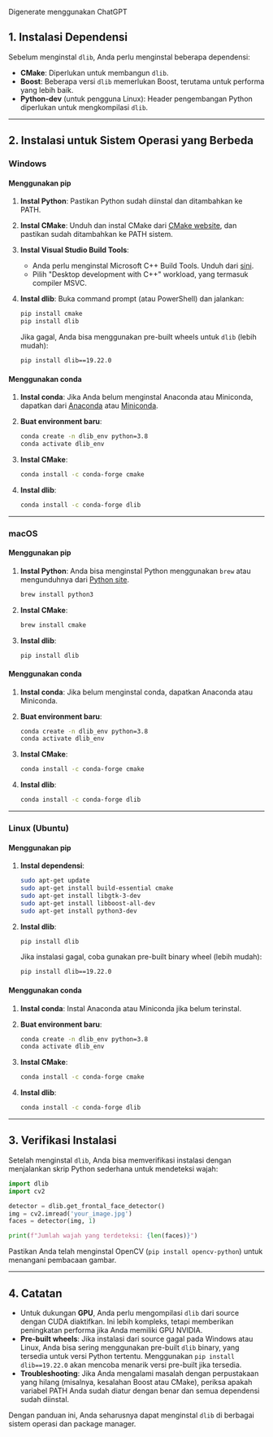 Digenerate menggunakan ChatGPT

## **1. Instalasi Dependensi**

Sebelum menginstal `dlib`, Anda perlu menginstal beberapa dependensi:

- **CMake**: Diperlukan untuk membangun `dlib`.
- **Boost**: Beberapa versi `dlib` memerlukan Boost, terutama untuk performa yang lebih baik.
- **Python-dev** (untuk pengguna Linux): Header pengembangan Python diperlukan untuk mengkompilasi `dlib`.

---

## **2. Instalasi untuk Sistem Operasi yang Berbeda**

### **Windows**

#### **Menggunakan pip**

1. **Instal Python**: Pastikan Python sudah diinstal dan ditambahkan ke PATH.
2. **Instal CMake**: Unduh dan instal CMake dari [CMake website](https://cmake.org/download/), dan pastikan sudah ditambahkan ke PATH sistem.
3. **Instal Visual Studio Build Tools**:
   - Anda perlu menginstal Microsoft C++ Build Tools. Unduh dari [sini](https://visualstudio.microsoft.com/visual-cpp-build-tools/).
   - Pilih "Desktop development with C++" workload, yang termasuk compiler MSVC.
4. **Instal dlib**:
   Buka command prompt (atau PowerShell) dan jalankan:

   ```bash
   pip install cmake
   pip install dlib
   ```

   Jika gagal, Anda bisa menggunakan pre-built wheels untuk `dlib` (lebih mudah):
   
   ```bash
   pip install dlib==19.22.0
   ```

#### **Menggunakan conda**

1. **Instal conda**: Jika Anda belum menginstal Anaconda atau Miniconda, dapatkan dari [Anaconda](https://www.anaconda.com/) atau [Miniconda](https://docs.conda.io/en/latest/miniconda.html).
2. **Buat environment baru**:
   
   ```bash
   conda create -n dlib_env python=3.8
   conda activate dlib_env
   ```
3. **Instal CMake**:
   
   ```bash
   conda install -c conda-forge cmake
   ```
4. **Instal dlib**:

   ```bash
   conda install -c conda-forge dlib
   ```

---

### **macOS**

#### **Menggunakan pip**

1. **Instal Python**: Anda bisa menginstal Python menggunakan `brew` atau mengunduhnya dari [Python site](https://www.python.org/).

   ```bash
   brew install python3
   ```

2. **Instal CMake**:
   
   ```bash
   brew install cmake
   ```

3. **Instal dlib**:

   ```bash
   pip install dlib
   ```

#### **Menggunakan conda**

1. **Instal conda**: Jika belum menginstal conda, dapatkan Anaconda atau Miniconda.
2. **Buat environment baru**:

   ```bash
   conda create -n dlib_env python=3.8
   conda activate dlib_env
   ```

3. **Instal CMake**:

   ```bash
   conda install -c conda-forge cmake
   ```

4. **Instal dlib**:

   ```bash
   conda install -c conda-forge dlib
   ```

---

### **Linux (Ubuntu)**

#### **Menggunakan pip**

1. **Instal dependensi**:
   
   ```bash
   sudo apt-get update
   sudo apt-get install build-essential cmake
   sudo apt-get install libgtk-3-dev
   sudo apt-get install libboost-all-dev
   sudo apt-get install python3-dev
   ```

2. **Instal dlib**:

   ```bash
   pip install dlib
   ```

   Jika instalasi gagal, coba gunakan pre-built binary wheel (lebih mudah):

   ```bash
   pip install dlib==19.22.0
   ```

#### **Menggunakan conda**

1. **Instal conda**: Instal Anaconda atau Miniconda jika belum terinstal.
2. **Buat environment baru**:

   ```bash
   conda create -n dlib_env python=3.8
   conda activate dlib_env
   ```

3. **Instal CMake**:

   ```bash
   conda install -c conda-forge cmake
   ```

4. **Instal dlib**:

   ```bash
   conda install -c conda-forge dlib
   ```

---

## **3. Verifikasi Instalasi**

Setelah menginstal `dlib`, Anda bisa memverifikasi instalasi dengan menjalankan skrip Python sederhana untuk mendeteksi wajah:

```python
import dlib
import cv2

detector = dlib.get_frontal_face_detector()
img = cv2.imread('your_image.jpg')
faces = detector(img, 1)

print(f"Jumlah wajah yang terdeteksi: {len(faces)}")
```

Pastikan Anda telah menginstal OpenCV (`pip install opencv-python`) untuk menangani pembacaan gambar.

---

## **4. Catatan**

- Untuk dukungan **GPU**, Anda perlu mengompilasi `dlib` dari source dengan CUDA diaktifkan. Ini lebih kompleks, tetapi memberikan peningkatan performa jika Anda memiliki GPU NVIDIA.
- **Pre-built wheels**: Jika instalasi dari source gagal pada Windows atau Linux, Anda bisa sering menggunakan pre-built `dlib` binary, yang tersedia untuk versi Python tertentu. Menggunakan `pip install dlib==19.22.0` akan mencoba menarik versi pre-built jika tersedia.
- **Troubleshooting**: Jika Anda mengalami masalah dengan perpustakaan yang hilang (misalnya, kesalahan Boost atau CMake), periksa apakah variabel PATH Anda sudah diatur dengan benar dan semua dependensi sudah diinstal.

Dengan panduan ini, Anda seharusnya dapat menginstal `dlib` di berbagai sistem operasi dan package manager.